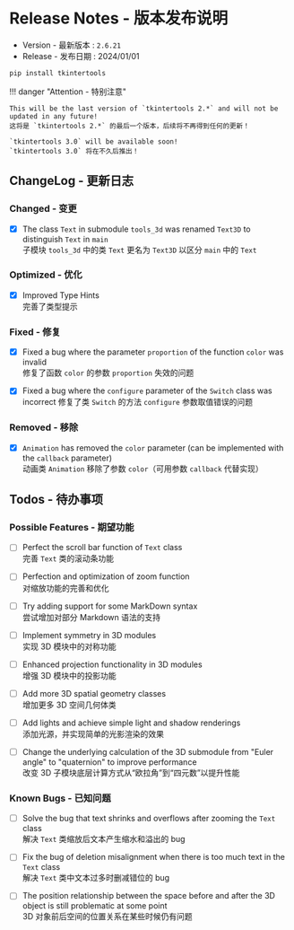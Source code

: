 # Release Notes - 版本发布说明

-   Version - 最新版本 : `2.6.21`
-   Release - 发布日期 : 2024/01/01

```sh linenums="0"
pip install tkintertools
```

!!! danger "Attention - 特别注意"

    This will be the last version of `tkintertools 2.*` and will not be updated in any future!
    这将是 `tkintertools 2.*` 的最后一个版本，后续将不再得到任何的更新！

    `tkintertools 3.0` will be available soon!
    `tkintertools 3.0` 将在不久后推出！

## ChangeLog - 更新日志

### Changed - 变更

-   [x] The class `Text` in submodule `tools_3d` was renamed `Text3D` to distinguish `Text` in `main`  
         子模块 `tools_3d` 中的类 `Text` 更名为 `Text3D` 以区分 `main` 中的 `Text`

### Optimized - 优化

-   [x] Improved Type Hints  
         完善了类型提示

### Fixed - 修复

-   [x] Fixed a bug where the parameter `proportion` of the function `color` was invalid  
         修复了函数 `color` 的参数 `proportion` 失效的问题

-   [x] Fixed a bug where the `configure` parameter of the `Switch` class was incorrect
        修复了类 `Switch` 的方法 `configure` 参数取值错误的问题

### Removed - 移除

-   [x] `Animation` has removed the `color` parameter (can be implemented with the `callback` parameter)  
         动画类 `Animation` 移除了参数 `color`（可用参数 `callback` 代替实现）

## Todos - 待办事项

### Possible Features - 期望功能

-   [ ] Perfect the scroll bar function of `Text` class  
         完善 `Text` 类的滚动条功能

-   [ ] Perfection and optimization of zoom function  
         对缩放功能的完善和优化

-   [ ] Try adding support for some MarkDown syntax  
         尝试增加对部分 Markdown 语法的支持

-   [ ] Implement symmetry in 3D modules  
         实现 3D 模块中的对称功能

-   [ ] Enhanced projection functionality in 3D modules  
         增强 3D 模块中的投影功能

-   [ ] Add more 3D spatial geometry classes  
         增加更多 3D 空间几何体类

-   [ ] Add lights and achieve simple light and shadow renderings  
         添加光源，并实现简单的光影渲染的效果

-   [ ] Change the underlying calculation of the 3D submodule from "Euler angle" to "quaternion" to improve performance  
         改变 3D 子模块底层计算方式从“欧拉角”到“四元数”以提升性能

### Known Bugs - 已知问题

-   [ ] Solve the bug that text shrinks and overflows after zooming the `Text` class  
         解决 `Text` 类缩放后文本产生缩水和溢出的 bug

-   [ ] Fix the bug of deletion misalignment when there is too much text in the `Text` class  
         解决 `Text` 类中文本过多时删减错位的 bug

-   [ ] The position relationship between the space before and after the 3D object is still problematic at some point  
         3D 对象前后空间的位置关系在某些时候仍有问题
